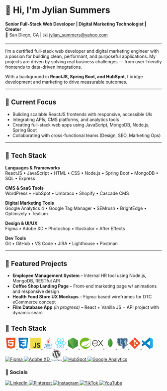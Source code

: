 <!---
SummerJyl/SummerJyl is a ✨ special ✨ repository because its `README.md` (this file) appears on your GitHub profile.
You can click the Preview link to take a look at your changes.
--->
# 👋 Hi, I'm Jylian Summers  
**Senior Full-Stack Web Developer | Digital Marketing Technologist | Creator**  
📍 San Diego, CA | ✉️ jylian_summers@yahoo.com

---

I’m a certified full-stack web developer and digital marketing engineer with a passion for building clean, performant, and purposeful applications. My projects are driven by solving real business challenges — from user-friendly frontends to data-driven integrations.

With a background in **ReactJS, Spring Boot, and HubSpot**, I bridge development and marketing to drive measurable outcomes.

---

## 💼 Current Focus

- Building scalable ReactJS frontends with responsive, accessible UIs  
- Integrating APIs, CMS platforms, and analytics tools  
- Creating full-stack web apps using JavaScript, MongoDB, Node.js, Spring Boot  
- Collaborating with cross-functional teams (Design, SEO, Marketing Ops)

---

## 🔧 Tech Stack

**Languages & Frameworks**  
ReactJS • JavaScript • HTML • CSS • Node.js • Spring Boot • MongoDB • SQL • Express

**CMS & SaaS Tools**  
WordPress • HubSpot • Umbraco • Shopify • Cascade CMS

**Digital Marketing Tools**  
Google Analytics 4 • Google Tag Manager • SEMrush • BrightEdge • Optimizely • Tealium

**Design & UI/UX**  
Figma • Adobe XD • Photoshop • Illustrator • After Effects

**Dev Tools**  
Git • GitHub • VS Code • JIRA • Lighthouse • Postman

---

## 🚀 Featured Projects

- **Employee Management System** – Internal HR tool using Node.js, MongoDB, RESTful API  
- **Coffee Shop Landing Page** – Front-end marketing page w/ animations and responsive design  
- **Health Food Store UX Mockups** – Figma-based wireframes for DTC eCommerce concept  
- **Film Database App** _(in progress)_ – React + Vanilla JS + API project with dynamic searc


## 🧰 Tech Stack

<p align="left">
  <!-- Languages -->
  <a href="https://developer.mozilla.org/en-US/docs/Web/HTML" target="_blank" rel="noreferrer">
    <img src="https://raw.githubusercontent.com/devicons/devicon/master/icons/html5/html5-original.svg" width="36" height="36" alt="HTML5" />
  </a>
  <a href="https://developer.mozilla.org/en-US/docs/Web/CSS" target="_blank" rel="noreferrer">
    <img src="https://raw.githubusercontent.com/devicons/devicon/master/icons/css3/css3-original.svg" width="36" height="36" alt="CSS3" />
  </a>
  <a href="https://developer.mozilla.org/en-US/docs/Web/JavaScript" target="_blank" rel="noreferrer">
    <img src="https://raw.githubusercontent.com/devicons/devicon/master/icons/javascript/javascript-original.svg" width="36" height="36" alt="JavaScript" />
  </a>
  <a href="https://www.java.com" target="_blank" rel="noreferrer">
    <img src="https://raw.githubusercontent.com/devicons/devicon/master/icons/java/java-original.svg" width="36" height="36" alt="Java" />
  </a>

  <!-- Frameworks & Libraries -->
  <a href="https://reactjs.org/" target="_blank" rel="noreferrer">
    <img src="https://raw.githubusercontent.com/devicons/devicon/master/icons/react/react-original.svg" width="36" height="36" alt="React" />
  </a>
  <a href="https://nodejs.org/" target="_blank" rel="noreferrer">
    <img src="https://raw.githubusercontent.com/devicons/devicon/master/icons/nodejs/nodejs-original.svg" width="36" height="36" alt="Node.js" />
  </a>
  <a href="https://spring.io/projects/spring-boot" target="_blank" rel="noreferrer">
    <img src="https://raw.githubusercontent.com/devicons/devicon/master/icons/spring/spring-original.svg" width="36" height="36" alt="Spring Boot" />
  </a>
  <a href="https://expressjs.com/" target="_blank" rel="noreferrer">
    <img src="https://raw.githubusercontent.com/devicons/devicon/master/icons/express/express-original.svg" width="36" height="36" alt="Express" />
  </a>

  <!-- Databases -->
  <a href="https://www.mongodb.com/" target="_blank" rel="noreferrer">
    <img src="https://raw.githubusercontent.com/devicons/devicon/master/icons/mongodb/mongodb-original.svg" width="36" height="36" alt="MongoDB" />
  </a>
  <a href="https://www.postgresql.org/" target="_blank" rel="noreferrer">
    <img src="https://raw.githubusercontent.com/devicons/devicon/master/icons/postgresql/postgresql-original.svg" width="36" height="36" alt="PostgreSQL" />
  </a>

  <!-- Tools & Platforms -->
  <a href="https://git-scm.com/" target="_blank" rel="noreferrer">
    <img src="https://raw.githubusercontent.com/devicons/devicon/master/icons/git/git-original.svg" width="36" height="36" alt="Git" />
  </a>
  <a href="https://code.visualstudio.com/" target="_blank" rel="noreferrer">
    <img src="https://raw.githubusercontent.com/devicons/devicon/master/icons/vscode/vscode-original.svg" width="36" height="36" alt="VS Code" />
  </a>
  <a href="https://figma.com" target="_blank" rel="noreferrer">
    <img src="https://www.vectorlogo.zone/logos/figma/figma-icon.svg" width="36" height="36" alt="Figma" />
  </a>
  <a href="https://www.adobe.com/products/xd.html" target="_blank" rel="noreferrer">
    <img src="https://cdn.worldvectorlogo.com/logos/adobe-xd.svg" width="36" height="36" alt="Adobe XD" />
  </a>

  <!-- CMS / Marketing / Analytics -->
  <a href="https://wordpress.org/" target="_blank" rel="noreferrer">
    <img src="https://raw.githubusercontent.com/devicons/devicon/master/icons/wordpress/wordpress-original.svg" width="36" height="36" alt="WordPress" />
  </a>
  <a href="https://hubspot.com" target="_blank" rel="noreferrer">
    <img src="https://cdn.worldvectorlogo.com/logos/hubspot.svg" width="36" height="36" alt="HubSpot" />
  </a>
  <a href="https://analytics.google.com/" target="_blank" rel="noreferrer">
    <img src="https://www.vectorlogo.zone/logos/google_analytics/google_analytics-icon.svg" width="36" height="36" alt="Google Analytics" />
  </a>
</p>


### 🔗 Socials

<p align="left">
  <!-- LinkedIn -->
  <a href="https://www.linkedin.com/in/jyliansummers" target="_blank" rel="noreferrer">
    <picture>
      <source media="(prefers-color-scheme: dark)" srcset="https://raw.githubusercontent.com/danielcranney/readme-generator/main/public/icons/socials/linkedin-dark.svg" />
      <source media="(prefers-color-scheme: light)" srcset="https://raw.githubusercontent.com/danielcranney/readme-generator/main/public/icons/socials/linkedin.svg" />
      <img src="https://raw.githubusercontent.com/danielcranney/readme-generator/main/public/icons/socials/linkedin.svg" width="32" height="32" alt="LinkedIn" />
    </picture>
  </a>

  <!-- Pinterest -->
  <a href="https://www.pinterest.com/socal_boho/" target="_blank" rel="noreferrer">
    <picture>
      <source media="(prefers-color-scheme: dark)" srcset="https://raw.githubusercontent.com/danielcranney/readme-generator/main/public/icons/socials/pinterest-dark.svg" />
      <source media="(prefers-color-scheme: light)" srcset="https://raw.githubusercontent.com/danielcranney/readme-generator/main/public/icons/socials/pinterest.svg" />
      <img src="https://raw.githubusercontent.com/danielcranney/readme-generator/main/public/icons/socials/pinterest.svg" width="32" height="32" alt="Pinterest" />
    </picture>
  </a>

  <!-- Instagram -->
  <a href="https://www.instagram.com/socal_boho/" target="_blank" rel="noreferrer">
    <picture>
      <source media="(prefers-color-scheme: dark)" srcset="https://raw.githubusercontent.com/danielcranney/readme-generator/main/public/icons/socials/instagram-dark.svg" />
      <source media="(prefers-color-scheme: light)" srcset="https://raw.githubusercontent.com/danielcranney/readme-generator/main/public/icons/socials/instagram.svg" />
      <img src="https://raw.githubusercontent.com/danielcranney/readme-generator/main/public/icons/socials/instagram.svg" width="32" height="32" alt="Instagram" />
    </picture>
  </a>

  <!-- TikTok -->
  <a href="https://www.tiktok.com/@jyliansmm" target="_blank" rel="noreferrer">
    <picture>
      <source media="(prefers-color-scheme: dark)" srcset="https://raw.githubusercontent.com/danielcranney/readme-generator/main/public/icons/socials/tiktok-dark.svg" />
      <source media="(prefers-color-scheme: light)" srcset="https://raw.githubusercontent.com/danielcranney/readme-generator/main/public/icons/socials/tiktok.svg" />
      <img src="https://raw.githubusercontent.com/danielcranney/readme-generator/main/public/icons/socials/tiktok.svg" width="32" height="32" alt="TikTok" />
    </picture>
  </a>

  <!-- YouTube (if used) -->
  <a href="https://www.youtube.com/@jyliansmm" target="_blank" rel="noreferrer">
    <picture>
      <source media="(prefers-color-scheme: dark)" srcset="https://raw.githubusercontent.com/danielcranney/readme-generator/main/public/icons/socials/youtube-dark.svg" />
      <source media="(prefers-color-scheme: light)" srcset="https://raw.githubusercontent.com/danielcranney/readme-generator/main/public/icons/socials/youtube.svg" />
      <img src="https://raw.githubusercontent.com/danielcranney/readme-generator/main/public/icons/socials/youtube.svg" width="32" height="32" alt="YouTube" />
    </picture>
  </a>
</p>

